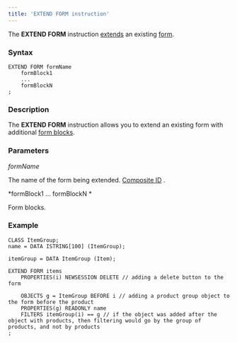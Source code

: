 ```yaml
---
title: 'EXTEND FORM instruction'
---
```


The **EXTEND FORM** instruction [extends](Form_extension.md) an existing [form](Forms.md).

### Syntax

    EXTEND FORM formName 
        formBlock1
        ...
        formBlockN
    ;

### Description

The **EXTEND FORM** instruction allows you to extend an existing form with additional [form blocks](FORM_instruction.md#blocks-broken).

### Parameters

*formName*

The name of the form being extended. [Composite ID](IDs.md#cid-broken) .

*formBlock1 ... formBlockN *

Form blocks.

### Example


```lsf
CLASS ItemGroup;
name = DATA ISTRING[100] (ItemGroup);

itemGroup = DATA ItemGroup (Item);

EXTEND FORM items
    PROPERTIES(i) NEWSESSION DELETE // adding a delete button to the form

    OBJECTS g = ItemGroup BEFORE i // adding a product group object to the form before the product
    PROPERTIES(g) READONLY name
    FILTERS itemGroup(i) == g // if the object was added after the object with products, then filtering would go by the group of products, and not by products
;
```

  
